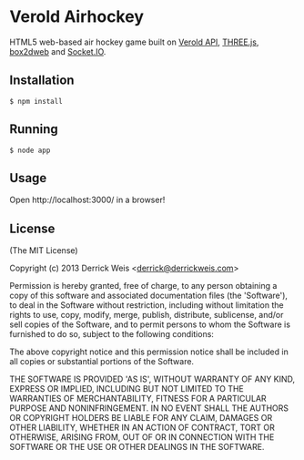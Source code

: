 # Verold Airhockey

  HTML5 web-based air hockey game built on [Verold API](http://verold.com),
  [THREE.js](https://github.com/mrdoob/three.js/), [box2dweb](http://code.google.com/p/box2dweb/) and
  [Socket.IO](http://socket.io).

## Installation

    $ npm install

## Running

    $ node app

## Usage

  Open http://localhost:3000/ in a browser!

## License

(The MIT License)

Copyright (c) 2013 Derrick Weis &lt;derrick@derrickweis.com&gt;

Permission is hereby granted, free of charge, to any person obtaining
a copy of this software and associated documentation files (the
'Software'), to deal in the Software without restriction, including
without limitation the rights to use, copy, modify, merge, publish,
distribute, sublicense, and/or sell copies of the Software, and to
permit persons to whom the Software is furnished to do so, subject to
the following conditions:

The above copyright notice and this permission notice shall be
included in all copies or substantial portions of the Software.

THE SOFTWARE IS PROVIDED 'AS IS', WITHOUT WARRANTY OF ANY KIND,
EXPRESS OR IMPLIED, INCLUDING BUT NOT LIMITED TO THE WARRANTIES OF
MERCHANTABILITY, FITNESS FOR A PARTICULAR PURPOSE AND NONINFRINGEMENT.
IN NO EVENT SHALL THE AUTHORS OR COPYRIGHT HOLDERS BE LIABLE FOR ANY
CLAIM, DAMAGES OR OTHER LIABILITY, WHETHER IN AN ACTION OF CONTRACT,
TORT OR OTHERWISE, ARISING FROM, OUT OF OR IN CONNECTION WITH THE
SOFTWARE OR THE USE OR OTHER DEALINGS IN THE SOFTWARE.
